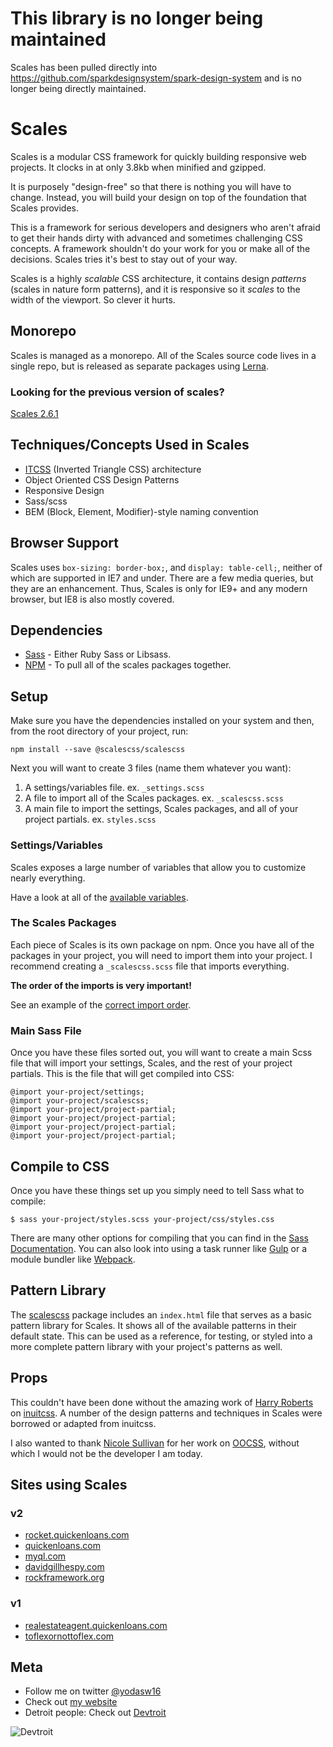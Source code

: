 # This library is no longer being maintained
Scales has been pulled directly into https://github.com/sparkdesignsystem/spark-design-system and is no longer being directly maintained.

# Scales

Scales is a modular CSS framework for quickly building responsive web projects. It clocks in at only 3.8kb when minified and gzipped.

It is purposely "design-free" so that there is nothing you will have to change. Instead, you will build your design on top of the foundation that Scales provides.

This is a framework for serious developers and designers who aren't afraid to get their hands dirty with advanced and sometimes challenging CSS concepts. A framework shouldn't do your work for you or make all of the decisions. Scales tries it's best to stay out of your way.

Scales is a highly _scalable_ CSS architecture, it contains design _patterns_ (scales in nature form patterns), and it is responsive so it _scales_ to the width of the viewport. So clever it hurts.

## Monorepo

Scales is managed as a monorepo. All of the Scales source code lives in a single repo, but is released as separate packages using [Lerna](https://github.com/lerna/lerna).

### Looking for the previous version of scales?
[Scales 2.6.1](https://github.com/ScalesCSS/scalescss/tree/v2.6.1)

## Techniques/Concepts Used in Scales
* [ITCSS](http://www.creativebloq.com/web-design/manage-large-css-projects-itcss-101517528) (Inverted Triangle CSS) architecture
* Object Oriented CSS Design Patterns
* Responsive Design
* Sass/scss
* BEM (Block, Element, Modifier)-style naming convention

## Browser Support
Scales uses `box-sizing: border-box;`, and `display: table-cell;`, neither of which are supported in IE7 and under. There are a few media queries, but they are an enhancement. Thus, Scales is only for IE9+ and any modern browser, but IE8 is also mostly covered.

## Dependencies
* [Sass](http://sass-lang.com/) - Either Ruby Sass or Libsass.
* [NPM](http://npmjs.com) - To pull all of the scales packages together.

## Setup
Make sure you have the dependencies installed on your system and then, from the root directory of your project, run:

```
npm install --save @scalescss/scalescss
```

Next you will want to create 3 files (name them whatever you want):

1. A settings/variables file. ex. `_settings.scss`
1. A file to import all of the Scales packages. ex. `_scalescss.scss`
1. A main file to import the settings, Scales packages, and all of your project partials. ex. `styles.scss`

### Settings/Variables
Scales exposes a large number of variables that allow you to customize nearly everything.

Have a look at all of the [available variables](https://github.com/ScalesCSS/scalescss/blob/master/packages/scalescss/vars.md).

### The Scales Packages
Each piece of Scales is its own package on npm. Once you have all of the packages in your project, you will need to import them into your project. I recommend creating a `_scalescss.scss` file that imports everything.

**The order of the imports is very important!**

See an example of the [correct import order](https://github.com/ScalesCSS/scalescss/blob/master/packages/scalescss/imports.md).

### Main Sass File

Once you have these files sorted out, you will want to create a main Scss file that will import your settings, Scales, and the rest of your project partials. This is the file that will get compiled into CSS:

```
@import your-project/settings;
@import your-project/scalescss;
@import your-project/project-partial;
@import your-project/project-partial;
@import your-project/project-partial;
@import your-project/project-partial;
```

## Compile to CSS
Once you have these things set up you simply need to tell Sass what to compile:

```
$ sass your-project/styles.scss your-project/css/styles.css
```

There are many other options for compiling that you can find in the  [Sass Documentation](http://sass-lang.com/documentation/file.SASS_REFERENCE.html). You can also look into using a task runner like [Gulp](http://gulpjs.com/) or a module bundler like [Webpack](https://webpack.github.io/).

## Pattern Library
The [scalescss](https://github.com/ScalesCSS/scalescss/tree/master/packages/scalescss/) package includes an `index.html` file that serves as a basic pattern library for Scales. It shows all of the available patterns in their default state. This can be used as a reference, for testing, or styled into a more complete pattern library with your project's patterns as well.

## Props
This couldn't have been done without the amazing work of [Harry Roberts](https://csswizardry.com/) on [inuitcss](https://github.com/inuitcss). A number of the design patterns and techniques in Scales were borrowed or adapted from inuitcss.

I also wanted to thank [Nicole Sullivan](http://www.stubbornella.org/) for her work on [OOCSS](https://github.com/stubbornella/oocss/wiki), without which I would not be the developer I am today.

## Sites using Scales

### v2
* [rocket.quickenloans.com](https://rocket.quickenloans.com/)
* [quickenloans.com](https://quickenloans.com/)
* [myql.com](https://www.myql.com/)
* [davidgillhespy.com](http://davidgillhespy.com/)
* [rockframework.org](http://www.rockframework.org/)

### v1
* [realestateagent.quickenloans.com](https://realestateagent.quickenloans.com/#!/)
* [toflexornottoflex.com](http://toflexornottoflex.com/#/)

## Meta
* Follow me on twitter [@yodasw16](http://twitter.com/yodasw16)
* Check out [my website](http://davidgillhespy.com/)
* Detroit people: Check out [Devtroit](http://devtroit.com/)

![Devtroit](http://devtroit.com/img/badges/badge-medium.png)
